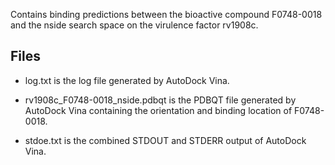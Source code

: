 Contains binding predictions between the bioactive compound F0748-0018 and the nside search space on the virulence factor rv1908c.

## Files

- log.txt is the log file generated by AutoDock Vina.

- rv1908c_F0748-0018_nside.pdbqt is the PDBQT file generated by AutoDock Vina containing the orientation and binding location of F0748-0018.

- stdoe.txt is the combined STDOUT and STDERR output of AutoDock Vina.

